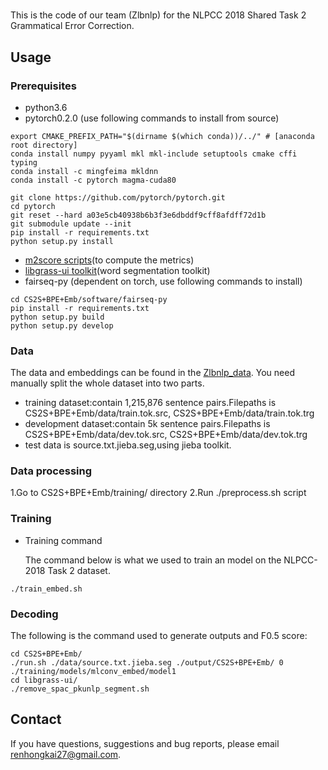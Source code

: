 # 
This is the code of our team (Zlbnlp) for the NLPCC 2018 Shared Task 2 Grammatical Error Correction.

## Usage
### Prerequisites
* python3.6
* pytorch0.2.0 (use following commands to install from source)
```
export CMAKE_PREFIX_PATH="$(dirname $(which conda))/../" # [anaconda root directory]
conda install numpy pyyaml mkl mkl-include setuptools cmake cffi typing
conda install -c mingfeima mkldnn
conda install -c pytorch magma-cuda80

git clone https://github.com/pytorch/pytorch.git
cd pytorch
git reset --hard a03e5cb40938b6b3f3e6dbddf9cff8afdff72d1b
git submodule update --init
pip install -r requirements.txt
python setup.py install
```
* [m2score scripts](http://www.comp.nus.edu.sg/~nlp/sw/m2scorer.tar.gz)(to compute the metrics)
* [libgrass-ui toolkit](http://www.icst.pku.edu.cn/lcwm/pkunlp/downloads/libgrass-ui.tar.gz)(word segmentation toolkit)
* fairseq-py (dependent on torch, use following commands to install) 
```
cd CS2S+BPE+Emb/software/fairseq-py
pip install -r requirements.txt
python setup.py build 
python setup.py develop  
```


### Data
The data and embeddings can be found in the [Zlbnlp_data](https://pan.baidu.com/s/18JXm1KGmRu3Pe45jt2sYBQ).
You need manually split the whole dataset into two parts. 
* training dataset:contain 1,215,876 sentence pairs.Filepaths is CS2S+BPE+Emb/data/train.tok.src, CS2S+BPE+Emb/data/train.tok.trg 
* development dataset:contain 5k sentence pairs.Filepaths is CS2S+BPE+Emb/data/dev.tok.src, CS2S+BPE+Emb/data/dev.tok.trg 
* test data is source.txt.jieba.seg,using jieba toolkit.

### Data processing
1.Go to CS2S+BPE+Emb/training/ directory
2.Run ./preprocess.sh script

### Training

* Training command

    The command below is what we used to train an model on the NLPCC-2018 Task 2 dataset.
```
./train_embed.sh
```

### Decoding
The following is the command used to generate outputs and F0.5 score:
```
cd CS2S+BPE+Emb/
./run.sh ./data/source.txt.jieba.seg ./output/CS2S+BPE+Emb/ 0 ./training/models/mlconv_embed/model1
cd libgrass-ui/
./remove_spac_pkunlp_segment.sh 
````

## Contact
If you have questions, suggestions and bug reports, please email renhongkai27@gmail.com.
